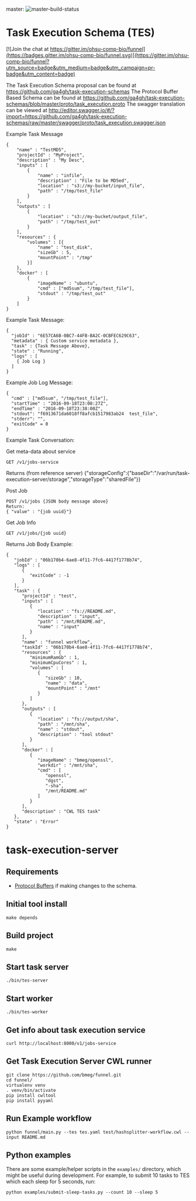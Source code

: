 master: ![master-build-status](https://travis-ci.org/ohsu-comp-bio/funnel.svg?branch=master)


Task Execution Schema (TES)
===========================

[![Join the chat at https://gitter.im/ohsu-comp-bio/funnel](https://badges.gitter.im/ohsu-comp-bio/funnel.svg)](https://gitter.im/ohsu-comp-bio/funnel?utm_source=badge&utm_medium=badge&utm_campaign=pr-badge&utm_content=badge)


The Task Execution Schema proposal can be found at https://github.com/ga4gh/task-execution-schemas
The Protocol Buffer Based Schema can be found at https://github.com/ga4gh/task-execution-schemas/blob/master/proto/task_execution.proto
The swagger translation can be viewed at http://editor.swagger.io/#/?import=https://github.com/ga4gh/task-execution-schemas/raw/master/swagger/proto/task_execution.swagger.json

Example Task Message
```
{
    "name" : "TestMD5",
	"projectId" : "MyProject",
	"description" : "My Desc",
	"inputs" : [
		{
			"name" : "infile",
			"description" : "File to be MD5ed",
			"location" : "s3://my-bucket/input_file",
			"path" : "/tmp/test_file"
		}
	],
	"outputs" : [
		{
			"location" : "s3://my-bucket/output_file",
			"path" : "/tmp/test_out"
		}
	],
	"resources" : {
		"volumes" : [{
			"name" : "test_disk",
			"sizeGb" : 5,
			"mountPoint" : "/tmp"
		}]
	},
	"docker" : [
		{
			"imageName" : "ubuntu",
			"cmd" : ["md5sum", "/tmp/test_file"],
			"stdout" : "/tmp/test_out"
		}
	]
}
```

Example Task Message:
```
{
  "jobId" : "6E57CA6B-0BC7-44FB-BA2C-0CBFEC629C63",
  "metadata" : { Custom service metadata },
  "task" : {Task Message Above},
  "state" : "Running",
  "logs" : [
  	{ Job Log }
  ]
}
```

Example Job Log Message:
```
{
  "cmd" : ["md5sum", "/tmp/test_file"],
  "startTime" : "2016-09-18T23:08:27Z",
  "endTime" : "2016-09-18T23:38:00Z",
  "stdout": "f6913671da6018ff8afcb1517983ab24  test_file",
  "stderr": "",
  "exitCode" = 0
}
```

Example Task Conversation:

Get meta-data about service
```
GET /v1/jobs-service
```
Returns (from reference server)
{"storageConfig":{"baseDir":"/var/run/task-execution-server/storage","storageType":"sharedFile"}}


Post Job
```
POST /v1/jobs {JSON body message above}
Return:
{ "value" : "{job uuid}"}
```

Get Job Info
```
GET /v1/jobs/{job uuid}
```
Returns Job Body Example:
```
{
   "jobId" : "06b170b4-6ae8-4f11-7fc6-4417f1778b74",
   "logs" : [
      {
         "exitCode" : -1
      }
   ],
   "task" : {
      "projectId" : "test",
      "inputs" : [
         {
            "location" : "fs://README.md",
            "description" : "input",
            "path" : "/mnt/README.md",
            "name" : "input"
         }
      ],
      "name" : "funnel workflow",
      "taskId" : "06b170b4-6ae8-4f11-7fc6-4417f1778b74",
      "resources" : {
         "minimumRamGb" : 1,
         "minimumCpuCores" : 1,
         "volumes" : [
            {
               "sizeGb" : 10,
               "name" : "data",
               "mountPoint" : "/mnt"
            }
         ]
      },
      "outputs" : [
         {
            "location" : "fs://output/sha",
            "path" : "/mnt/sha",
            "name" : "stdout",
            "description" : "tool stdout"
         }
      ],
      "docker" : [
         {
            "imageName" : "bmeg/openssl",
            "workdir" : "/mnt/sha",
            "cmd" : [
               "openssl",
               "dgst",
               "-sha",
               "/mnt/README.md"
            ]
         }
      ],
      "description" : "CWL TES task"
   },
   "state" : "Error"
}
```

# task-execution-server

## Requirements
- [Protocol Buffers](https://github.com/google/protobuf) if making changes to the schema.


## Initial tool install
```
make depends
```


## Build project
```
make
```

## Start task server
```
./bin/tes-server
```

## Start worker
```
./bin/tes-worker
```

## Get info about task execution service
```
curl http://localhost:8000/v1/jobs-service
```

## Get Task Execution Server CWL runner
```
git clone https://github.com/bmeg/funnel.git
cd funnel/
virtualenv venv
. venv/bin/activate
pip install cwltool
pip install pyyaml
```

## Run Example workflow
```
python funnel/main.py --tes tes.yaml test/hashsplitter-workflow.cwl --input README.md

```

## Python examples

There are some example/helper scripts in the `examples/` directory, which might be useful during development. For example, to submit 10 tasks to TES which each sleep for 5 seconds, run:
```
python examples/submit-sleep-tasks.py --count 10 --sleep 5
```

